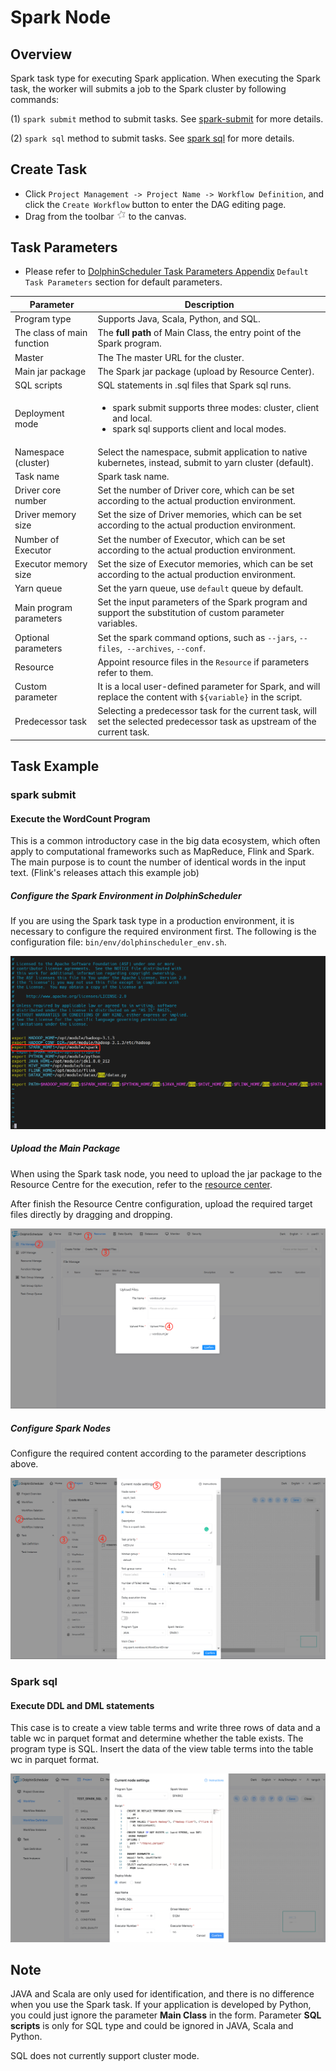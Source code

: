 # Spark Node

## Overview

Spark task type for executing Spark application. When executing the Spark task, the worker will submits a job to the Spark cluster by following commands:

(1) `spark submit` method to submit tasks. See [spark-submit](https://archive.apache.org/dist/spark/docs/3.2.1/#running-the-examples-and-shell) for more details.

(2) `spark sql` method to submit tasks. See [spark sql](https://archive.apache.org/dist/spark/docs/3.2.1/api/sql/index.html) for more details.

## Create Task

- Click `Project Management -> Project Name -> Workflow Definition`, and click the `Create Workflow` button to enter the DAG editing page.
- Drag from the toolbar <img src="../../../../img/tasks/icons/spark.png" width="15"/> to the canvas.

## Task Parameters

[//]: # (TODO: use the commented anchor below once our website template supports this syntax)
[//]: # (- Please refer to [DolphinScheduler Task Parameters Appendix]&#40;appendix.md#default-task-parameters&#41; `Default Task Parameters` section for default parameters.)

- Please refer to [DolphinScheduler Task Parameters Appendix](appendix.md) `Default Task Parameters` section for default parameters.

|       **Parameter**        |                                                          **Description**                                                           |
|----------------------------|------------------------------------------------------------------------------------------------------------------------------------|
| Program type               | Supports Java, Scala, Python, and SQL.                                                                                             |
| The class of main function | The **full path** of Main Class, the entry point of the Spark program.                                                             |
| Master                     | The The master URL for the cluster.                                                                                                |
| Main jar package           | The Spark jar package (upload by Resource Center).                                                                                 |
| SQL scripts                | SQL statements in .sql files that Spark sql runs.                                                                                  |
| Deployment mode            | <ul><li>spark submit supports three modes: cluster, client and local.</li><li>spark sql supports client and local modes.</li></ul> |
| Namespace (cluster)        | Select the namespace, submit application to native kubernetes, instead, submit to yarn cluster (default).                          |
| Task name                  | Spark task name.                                                                                                                   |
| Driver core number         | Set the number of Driver core, which can be set according to the actual production environment.                                    |
| Driver memory size         | Set the size of Driver memories, which can be set according to the actual production environment.                                  |
| Number of Executor         | Set the number of Executor, which can be set according to the actual production environment.                                       |
| Executor memory size       | Set the size of Executor memories, which can be set according to the actual production environment.                                |
| Yarn queue                 | Set the yarn queue, use `default` queue by default.                                                                                |
| Main program parameters    | Set the input parameters of the Spark program and support the substitution of custom parameter variables.                          |
| Optional parameters        | Set the spark command options, such as `--jars`, `--files`,` --archives`, `--conf`.                                                |
| Resource                   | Appoint resource files in the `Resource` if parameters refer to them.                                                              |
| Custom parameter           | It is a local user-defined parameter for Spark, and will replace the content with `${variable}` in the script.                     |
| Predecessor task           | Selecting a predecessor task for the current task, will set the selected predecessor task as upstream of the current task.         |

## Task Example

### spark submit

#### Execute the WordCount Program

This is a common introductory case in the big data ecosystem, which often apply to computational frameworks such as MapReduce, Flink and Spark. The main purpose is to count the number of identical words in the input text. (Flink's releases attach this example job)

##### Configure the Spark Environment in DolphinScheduler

If you are using the Spark task type in a production environment, it is necessary to configure the required environment first. The following is the configuration file: `bin/env/dolphinscheduler_env.sh`.

![spark_configure](../../../../img/tasks/demo/spark_task01.png)

##### Upload the Main Package

When using the Spark task node, you need to upload the jar package to the Resource Centre for the execution, refer to the [resource center](../resource/configuration.md).

After finish the Resource Centre configuration, upload the required target files directly by dragging and dropping.

![resource_upload](../../../../img/tasks/demo/upload_jar.png)

##### Configure Spark Nodes

Configure the required content according to the parameter descriptions above.

![demo-spark-simple](../../../../img/tasks/demo/spark_task02.png)

### Spark sql

#### Execute DDL and DML statements

This case is to create a view table terms and write three rows of data and a table wc in parquet format and determine whether the table exists. The program type is SQL. Insert the data of the view table terms into the table wc in parquet format.

![spark_sql](../../../../img/tasks/demo/spark_sql.png)

## Note

JAVA and Scala are only used for identification, and there is no difference when you use the Spark task. If your application is developed by Python, you could just ignore the parameter **Main Class** in the form. Parameter **SQL scripts** is only for SQL type and could be ignored in JAVA, Scala and Python.

SQL does not currently support cluster mode.
